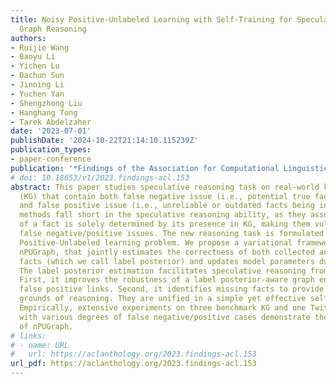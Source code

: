 ```yaml
---
title: Noisy Positive-Unlabeled Learning with Self-Training for Speculative Knowledge
  Graph Reasoning
authors:
- Ruijie Wang
- Baoyu Li
- Yichen Lu
- Dachun Sun
- Jinning Li
- Yuchen Yan
- Shengzhong Liu
- Hanghang Tong
- Tarek Abdelzaher
date: '2023-07-01'
publishDate: '2024-10-22T21:14:10.115239Z'
publication_types:
- paper-conference
publication: '*Findings of the Association for Computational Linguistics: ACL 2023*'
# doi: 10.18653/v1/2023.findings-acl.153
abstract: This paper studies speculative reasoning task on real-world knowledge graphs
  (KG) that contain both false negative issue (i.e., potential true facts being excluded)
  and false positive issue (i.e., unreliable or outdated facts being included). State-of-the-art
  methods fall short in the speculative reasoning ability, as they assume the correctness
  of a fact is solely determined by its presence in KG, making them vulnerable to
  false negative/positive issues. The new reasoning task is formulated as a noisy
  Positive-Unlabeled learning problem. We propose a variational framework, namely
  nPUGraph, that jointly estimates the correctness of both collected and uncollected
  facts (which we call label posterior) and updates model parameters during training.
  The label posterior estimation facilitates speculative reasoning from two perspectives.
  First, it improves the robustness of a label posterior-aware graph encoder against
  false positive links. Second, it identifies missing facts to provide high-quality
  grounds of reasoning. They are unified in a simple yet effective self-training procedure.
  Empirically, extensive experiments on three benchmark KG and one Twitter dataset
  with various degrees of false negative/positive cases demonstrate the effectiveness
  of nPUGraph.
# links:
# - name: URL
#   url: https://aclanthology.org/2023.findings-acl.153
url_pdf: https://aclanthology.org/2023.findings-acl.153
---
```

